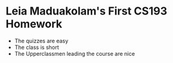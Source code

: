 # Leia Maduakolam's First CS193 Homework


- The quizzes are easy
- The class is short
- The Upperclassmen leading the course are nice

